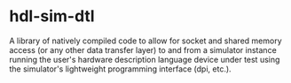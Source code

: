 # hdl-sim-dtl
A library of natively compiled code to allow for socket and shared memory access (or any other data transfer layer) to and from a simulator instance running the user's hardware description language device under test using the simulator's lightweight programming interface (dpi, etc.).
